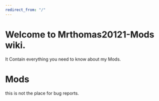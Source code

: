 ```yaml
---
redirect_from: "/"
---
```


# Welcome to Mrthomas20121-Mods wiki.

It Contain everything you need to know about my Mods.

# Mods

this is not the place for bug reports.
